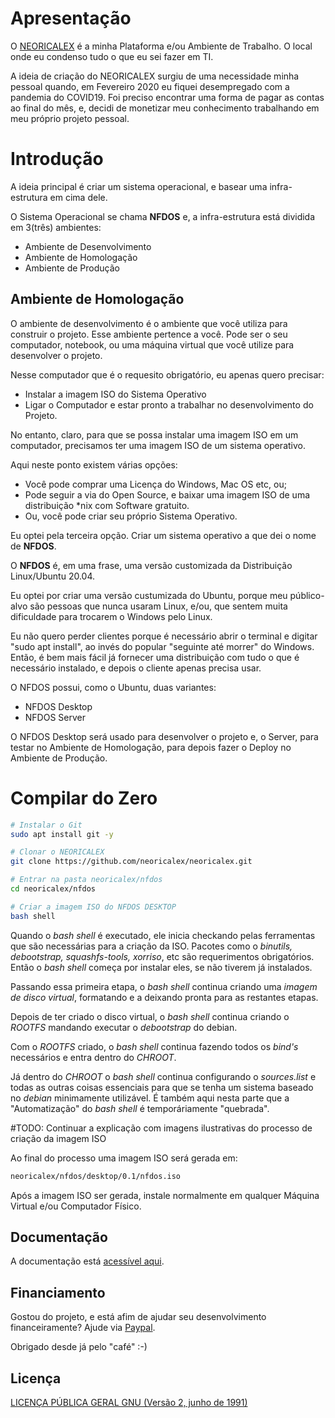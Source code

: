 # Apresentação

O [NEORICALEX](https://neoricalex.com.br) é a minha Plataforma e/ou Ambiente de Trabalho. O local onde eu condenso tudo o que eu sei fazer em TI.

A ideia de criação do NEORICALEX surgiu de uma necessidade minha pessoal quando, em Fevereiro 2020 eu fiquei desempregado com a pandemia do COVID19. Foi preciso encontrar uma forma de pagar as contas ao final do mês, e, decidi de monetizar meu conhecimento trabalhando em meu próprio projeto pessoal.

# Introdução

A ideia principal é criar um sistema operacional, e basear uma infra-estrutura em cima dele.

O Sistema Operacional se chama **NFDOS** e, a infra-estrutura está dividida em 3(três) ambientes:

* Ambiente de Desenvolvimento
* Ambiente de Homologação
* Ambiente de Produção

## Ambiente de Homologação

O ambiente de desenvolvimento é o ambiente que você utiliza para construir o projeto. Esse ambiente pertence a você. Pode ser o seu computador, notebook, ou uma máquina virtual que você utilize para desenvolver o projeto.

Nesse computador que é o requesito obrigatório, eu apenas quero precisar:

* Instalar a imagem ISO do Sistema Operativo
* Ligar o Computador e estar pronto a trabalhar no desenvolvimento do Projeto.

No entanto, claro, para que se possa instalar uma imagem ISO em um computador, precisamos ter uma imagem ISO de um sistema operativo.

Aqui neste ponto existem várias opções:

* Você pode comprar uma Licença do Windows, Mac OS etc, ou;
* Pode seguir a via do Open Source, e baixar uma imagem ISO de uma distribuição *nix com Software gratuito.
* Ou, você pode criar seu próprio Sistema Operativo.

Eu optei pela terceira opção. Criar um sistema operativo a que dei o nome de **NFDOS**.

O **NFDOS** é, em uma frase, uma versão customizada da Distribuição Linux/Ubuntu 20.04.

Eu optei por criar uma versão custumizada do Ubuntu, porque meu público-alvo são pessoas que nunca usaram Linux, e/ou, que sentem muita dificuldade para trocarem o Windows pelo Linux.

Eu não quero perder clientes porque é necessário abrir o terminal e digitar "sudo apt install", ao invés do popular "seguinte até morrer" do Windows. Então, é bem mais fácil já fornecer uma distribuição com tudo o que é necessário instalado, e depois o cliente apenas precisa usar.

O NFDOS possui, como o Ubuntu, duas variantes:

* NFDOS Desktop
* NFDOS Server

O NFDOS Desktop será usado para desenvolver o projeto e, o Server, para testar no Ambiente de Homologação, para depois fazer o Deploy no Ambiente de Produção.


# Compilar do Zero

```bash
# Instalar o Git
sudo apt install git -y

# Clonar o NEORICALEX
git clone https://github.com/neoricalex/neoricalex.git

# Entrar na pasta neoricalex/nfdos
cd neoricalex/nfdos

# Criar a imagem ISO do NFDOS DESKTOP
bash shell
```
Quando o *bash shell* é executado, ele inicia checkando pelas ferramentas que são necessárias para a criação da ISO. Pacotes como o *binutils, debootstrap, squashfs-tools, xorriso*, etc são requerimentos obrigatórios. Então o *bash shell* começa por instalar eles, se não tiverem já instalados.

Passando essa primeira etapa, o *bash shell* continua criando uma *imagem de disco virtual*, formatando e a deixando pronta para as restantes etapas.

Depois de ter criado o disco virtual, o *bash shell* continua criando o *ROOTFS* mandando executar o *debootstrap* do debian.

Com o *ROOTFS* criado, o *bash shell* continua fazendo todos os *bind's* necessários e entra dentro do *CHROOT*.

Já dentro do *CHROOT* o *bash shell* continua configurando o *sources.list* e todas as outras coisas essenciais para que se tenha um sistema baseado no *debian* minimamente utilizável. É também aqui nesta parte que a "Automatização" do *bash shell* é temporáriamente "quebrada". 

#TODO: Continuar a explicação com imagens ilustrativas do processo de criação da imagem ISO
<!--
    Lembretes Markdown: https://guides.github.com/features/mastering-markdown/#examples
    ![Imagem](https://github.com/neoricalex/neoricalex/blob/master/coped/docs/dev/img/consola.PNG)
-->


Ao final do processo uma imagem ISO será gerada em:
```bash
neoricalex/nfdos/desktop/0.1/nfdos.iso
```

Após a imagem ISO ser gerada, instale normalmente em qualquer Máquina Virtual e/ou Computador Físico.


## Documentação

A documentação está [acessível aqui](https://neoricalex.readthedocs.io).

## Financiamento

Gostou do projeto, e está afim de ajudar seu desenvolvimento financeiramente?
Ajude via [Paypal](https://www.paypal.me/AleexFL).

Obrigado desde já pelo "café" :-)

## Licença

[LICENÇA PÚBLICA GERAL GNU (Versão 2, junho de 1991)](./LICENSE)